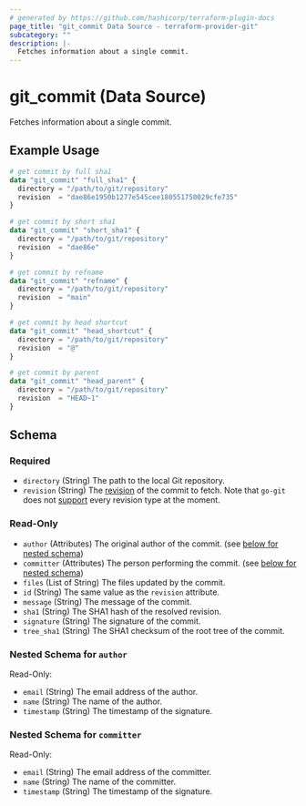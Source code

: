 ```yaml
---
# generated by https://github.com/hashicorp/terraform-plugin-docs
page_title: "git_commit Data Source - terraform-provider-git"
subcategory: ""
description: |-
  Fetches information about a single commit.
---
```


# git_commit (Data Source)

Fetches information about a single commit.

## Example Usage

```terraform
# get commit by full sha1
data "git_commit" "full_sha1" {
  directory = "/path/to/git/repository"
  revision  = "dae86e1950b1277e545cee180551750029cfe735"
}

# get commit by short sha1
data "git_commit" "short_sha1" {
  directory = "/path/to/git/repository"
  revision  = "dae86e"
}

# get commit by refname
data "git_commit" "refname" {
  directory = "/path/to/git/repository"
  revision  = "main"
}

# get commit by head shortcut
data "git_commit" "head_shortcut" {
  directory = "/path/to/git/repository"
  revision  = "@"
}

# get commit by parent
data "git_commit" "head_parent" {
  directory = "/path/to/git/repository"
  revision  = "HEAD~1"
}
```

<!-- schema generated by tfplugindocs -->
## Schema

### Required

- `directory` (String) The path to the local Git repository.
- `revision` (String) The [revision](https://www.git-scm.com/docs/gitrevisions) of the commit to fetch. Note that `go-git` does not [support](https://pkg.go.dev/github.com/go-git/go-git/v5#Repository.ResolveRevision) every revision type at the moment.

### Read-Only

- `author` (Attributes) The original author of the commit. (see [below for nested schema](#nestedatt--author))
- `committer` (Attributes) The person performing the commit. (see [below for nested schema](#nestedatt--committer))
- `files` (List of String) The files updated by the commit.
- `id` (String) The same value as the `revision` attribute.
- `message` (String) The message of the commit.
- `sha1` (String) The SHA1 hash of the resolved revision.
- `signature` (String) The signature of the commit.
- `tree_sha1` (String) The SHA1 checksum of the root tree of the commit.

<a id="nestedatt--author"></a>
### Nested Schema for `author`

Read-Only:

- `email` (String) The email address of the author.
- `name` (String) The name of the author.
- `timestamp` (String) The timestamp of the signature.


<a id="nestedatt--committer"></a>
### Nested Schema for `committer`

Read-Only:

- `email` (String) The email address of the committer.
- `name` (String) The name of the committer.
- `timestamp` (String) The timestamp of the signature.
